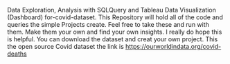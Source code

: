 Data Exploration, Analysis with SQLQuery and Tableau Data Visualization (Dashboard) for-covid-dataset.
This Repository will hold all of the code and queries the simple Projects create.
Feel free to take these and run with them. Make them your own and find your own insights.
I really do hope this is helpful. You can download the dataset and creat your own project.
This the open source Covid dataset the link is 
https://ourworldindata.org/covid-deaths 
